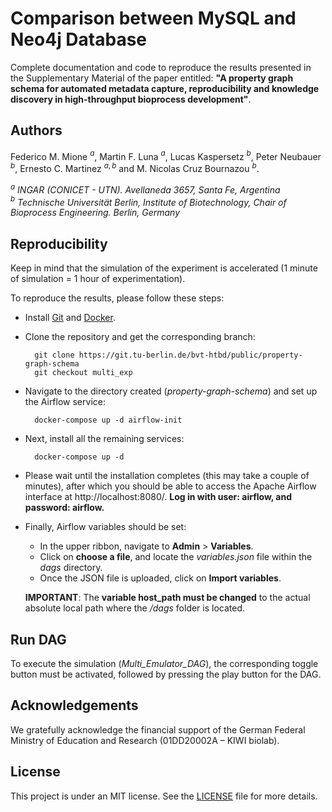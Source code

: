 # Comparison between MySQL and Neo4j Database

Complete documentation and code to reproduce the results presented in the Supplementary Material of the paper entitled: **"A property graph schema for automated metadata capture, reproducibility and knowledge discovery in high-throughput bioprocess development"**.

## Authors
Federico M. Mione $^a$, Martin F. Luna $^a$, Lucas Kaspersetz $^b$, Peter Neubauer $^b$, Ernesto C. Martinez $^{a,b}$ and M. Nicolas Cruz Bournazou $^b$.

$^a$ *INGAR (CONICET - UTN). Avellaneda 3657, Santa Fe, Argentina*<br>
$^b$ *Technische Universität Berlin, Institute of Biotechnology, Chair of Bioprocess
Engineering. Berlin, Germany*


## Reproducibility

Keep in mind that the simulation of the experiment is accelerated (1 minute of simulation = 1 hour of experimentation).

To reproduce the results, please follow these steps:

* Install [Git](https://git-scm.com/) and [Docker](https://www.docker.com/).

* Clone the repository and get the corresponding branch:

        git clone https://git.tu-berlin.de/bvt-htbd/public/property-graph-schema
        git checkout multi_exp

* Navigate to the directory created (*property-graph-schema*) and set up the Airflow service:

        docker-compose up -d airflow-init 

* Next, install all the remaining services:

        docker-compose up -d

* Please wait until the installation completes (this may take a couple of minutes), after which you should be able to access the Apache Airflow interface at http://localhost:8080/.
**Log in with user: airflow, and password: airflow.**

* Finally, Airflow variables should be set:

    * In the upper ribbon, navigate to **Admin** > **Variables**.
    * Click on **choose a file**, and locate the *variables.json* file within the *dags* directory.
    * Once the JSON file is uploaded, click on **Import variables**.
    
    **IMPORTANT**: The **variable host_path must be changed** to the actual absolute local path where the */dags* folder is located.


## Run DAG
To execute the simulation (*Multi_Emulator_DAG*), the corresponding toggle button must be activated, followed by pressing the play button for the DAG.

## Acknowledgements

We gratefully acknowledge the financial support of the German Federal Ministry of Education and Research (01DD20002A – KIWI biolab).

## License

This project is under an MIT license. See the [LICENSE](./LICENSE) file for more details.
